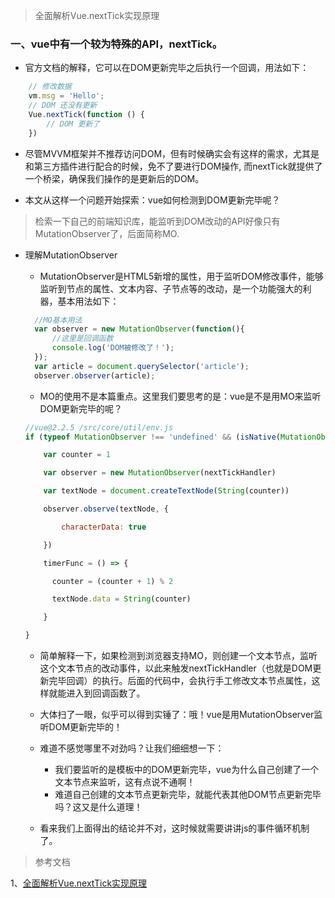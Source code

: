 >全面解析Vue.nextTick实现原理

### 一、vue中有一个较为特殊的API，nextTick。

- 官方文档的解释，它可以在DOM更新完毕之后执行一个回调，用法如下：
```javascript
    // 修改数据
    vm.msg = 'Hello';
    // DOM 还没有更新
    Vue.nextTick(function () {
        // DOM 更新了
    })
```

- 尽管MVVM框架并不推荐访问DOM，但有时候确实会有这样的需求，尤其是和第三方插件进行配合的时候，免不了要进行DOM操作, 而nextTick就提供了一个桥梁，确保我们操作的是更新后的DOM。

- 本文从这样一个问题开始探索：vue如何检测到DOM更新完毕呢？
>检索一下自己的前端知识库，能监听到DOM改动的API好像只有MutationObserver了，后面简称MO.


- 理解MutationObserver
  - MutationObserver是HTML5新增的属性，用于监听DOM修改事件，能够监听到节点的属性、文本内容、子节点等的改动，是一个功能强大的利器，基本用法如下：
  ```javascript
    //MO基本用法
    var observer = new MutationObserver(function(){
        //这里是回调函数
        console.log('DOM被修改了！');
    });
    var article = document.querySelector('article');
    observer.observer(article);
  ```

  - MO的使用不是本篇重点。这里我们要思考的是：vue是不是用MO来监听DOM更新完毕的呢？

  ```javascript
  //vue@2.2.5 /src/core/util/env.js
  if (typeof MutationObserver !== 'undefined' && (isNative(MutationObserver) ||                      MutationObserver.toString() === '[object MutationObserverConstructor]')) {

      var counter = 1

      var observer = new MutationObserver(nextTickHandler)

      var textNode = document.createTextNode(String(counter))

      observer.observe(textNode, {

          characterData: true

      })

      timerFunc = () => {

        counter = (counter + 1) % 2

        textNode.data = String(counter)

      }

  }
  ```

  - 简单解释一下，如果检测到浏览器支持MO，则创建一个文本节点，监听这个文本节点的改动事件，以此来触发nextTickHandler（也就是DOM更新完毕回调）的执行。后面的代码中，会执行手工修改文本节点属性，这样就能进入到回调函数了。

  - 大体扫了一眼，似乎可以得到实锤了：哦！vue是用MutationObserver监听DOM更新完毕的！

  - 难道不感觉哪里不对劲吗？让我们细细想一下：
     - 我们要监听的是模板中的DOM更新完毕，vue为什么自己创建了一个文本节点来监听，这有点说不通啊！
     - 难道自己创建的文本节点更新完毕，就能代表其他DOM节点更新完毕吗？这又是什么道理！

  - 看来我们上面得出的结论并不对，这时候就需要讲讲js的事件循环机制了。


>参考文档

  1、[全面解析Vue.nextTick实现原理](https://juejin.im/entry/5aced80b518825482e39441e)